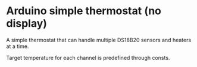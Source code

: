 # Arduino simple thermostat (no display)

A simple thermostat that can handle multiple DS18B20 sensors and heaters at a time.

Target temperature for each channel is predefined through consts.
